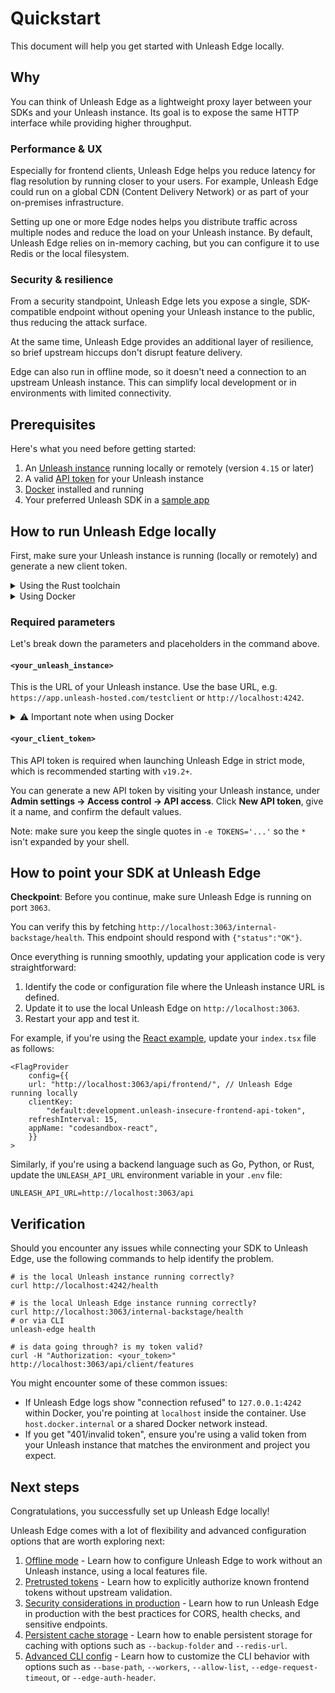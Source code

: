 # Quickstart

This document will help you get started with Unleash Edge locally.

## Why

You can think of Unleash Edge as a lightweight proxy layer between your SDKs and your Unleash instance. Its goal is to expose the same HTTP interface while providing higher throughput.

### Performance & UX

Especially for frontend clients, Unleash Edge helps you reduce latency for flag resolution by running closer to your users. For example, Unleash Edge could run on a global CDN (Content Delivery Network) or as part of your on-premises infrastructure.

Setting up one or more Edge nodes helps you distribute traffic across multiple nodes and reduce the load on your Unleash instance. By default, Unleash Edge relies on in-memory caching, but you can configure it to use Redis or the local filesystem.

### Security & resilience

From a security standpoint, Unleash Edge lets you expose a single, SDK-compatible endpoint without opening your Unleash instance to the public, thus reducing the attack surface.

At the same time, Unleash Edge provides an additional layer of resilience, so brief upstream hiccups don't disrupt feature delivery.

Edge can also run in offline mode, so it doesn't need a connection to an upstream Unleash instance. This can simplify local development or in environments with limited connectivity.

## Prerequisites

Here's what you need before getting started:

1. An [Unleash instance](https://github.com/Unleash/unleash) running locally or remotely (version `4.15` or later)
2. A valid [API token](https://docs.getunleash.io/reference/api-tokens-and-client-keys) for your Unleash instance
3. [Docker](https://www.docker.com/get-started/) installed and running
4. Your preferred Unleash SDK in a [sample app](https://github.com/Unleash/unleash-sdk-examples)


## How to run Unleash Edge locally

First, make sure your Unleash instance is running (locally or remotely) and generate a new client token.

<details>
  <summary>Using the Rust toolchain</summary>

  If you're comfortable with the Rust toolchain, install the CLI with cargo binstall (or [from source](https://github.com/Unleash/unleash-edge/blob/main/docs/development-guide.md)):

  ```shell
  cargo binstall unleash-edge
  ```

  Then launch it:

  ```shell
  unleash-edge edge \
    --strict \
    --upstream-url <your_unleash_instance> \
    --tokens '<your_client_token>'
  ```

</details>

<details>
  <summary>Using Docker</summary>

  Launch Unleash Edge locally with Docker:

  ```shell
  docker run -it \
    -p 3063:3063 \
    -e STRICT=true \
    -e UPSTREAM_URL=<your_unleash_instance> \
    -e TOKENS='<your_client_token>' \
    unleashorg/unleash-edge \
    edge
  ```

  By default, the command above uses the latest `unleashorg/unleash-edge` tag. Feel free to pick a specific version from the list of [tags on Docker Hub](https://hub.docker.com/r/unleashorg/unleash-edge). 

</details>

### Required parameters

Let's break down the parameters and placeholders in the command above.

#### `<your_unleash_instance>`

This is the URL of your Unleash instance. Use the base URL, e.g. `https://app.unleash-hosted.com/testclient` or `http://localhost:4242`.

<details>
  <summary>⚠️ Important note when using Docker</summary>

  When using Docker with a local Unleash instance, `localhost` will refer to the container itself so you cannot simply use `http://localhost:4242`.
  You'll need to use a different hostname, depending on where the Unleash instance is running.

  #### Solution 1: use host.docker.internal to reach the host

  The easiest solution when using Docker Desktop is to reference the Unleash instance as `http://host.docker.internal:4242`.

  On Linux, you also need to define the host with `--add-host=host.docker.internal:host-gateway`, or just use `--network=host`.

  #### Solution 2: run on the same user-defined network

  If Unleash runs locally on Docker as well, you could run both containers on the same network.

  When launching Unleash with `docker compose up`, you could use the [default Compose network](https://docs.docker.com/compose/how-tos/networking/) named `unleash_default` and reference the instance as `web`. In your Edge launch command, it will look like `--network unleash_default -e UPSTREAM_URL=http://web:4242`.

  If you're not using the default Compose setup or if you prefer a bit of decoupling, you can create a custom network:

  ```shell
  # define custom network
  docker network create unleash-net

  # launch Unleash
  docker run -d --name unleash --network unleash-net ....

  # launch Unleash Edge
  docker run -it --network unleash-net -e UPSTREAM_URL=http://unleash:4242 ....
  ```

</details>


#### `<your_client_token>`

This API token is required when launching Unleash Edge in strict mode, which is recommended starting with `v19.2+`.

You can generate a new API token by visiting your Unleash instance, under **Admin settings → Access control → API access**.
Click **New API token**, give it a name, and confirm the default values.

Note: make sure you keep the single quotes in `-e TOKENS='...'` so the `*` isn't expanded by your shell. 

## How to point your SDK at Unleash Edge

**Checkpoint**: Before you continue, make sure Unleash Edge is running on port `3063`.

You can verify this by fetching `http://localhost:3063/internal-backstage/health`. This endpoint should respond with `{"status":"OK"}`.

Once everything is running smoothly, updating your application code is very straightforward:

1. Identify the code or configuration file where the Unleash instance URL is defined.
2. Update it to use the local Unleash Edge on `http://localhost:3063`.
3. Restart your app and test it.


For example, if you're using the [React example](https://github.com/Unleash/unleash-sdk-examples/tree/main/React), update your `index.tsx` file as follows:

```tsx
<FlagProvider
    config={{
    url: "http://localhost:3063/api/frontend/", // Unleash Edge running locally
    clientKey:
        "default:development.unleash-insecure-frontend-api-token", 
    refreshInterval: 15, 
    appName: "codesandbox-react",
    }}
>
```

Similarly, if you're using a backend language such as Go, Python, or Rust, update the `UNLEASH_API_URL` environment variable in your `.env` file:

```
UNLEASH_API_URL=http://localhost:3063/api
```

## Verification

Should you encounter any issues while connecting your SDK to Unleash Edge, use the following commands to help identify the problem.

```shell
# is the local Unleash instance running correctly?
curl http://localhost:4242/health

# is the local Unleash Edge instance running correctly?
curl http://localhost:3063/internal-backstage/health
# or via CLI
unleash-edge health

# is data going through? is my token valid?
curl -H "Authorization: <your_token>" http://localhost:3063/api/client/features
```

You might encounter some of these common issues:

- If Unleash Edge logs show "connection refused" to `127.0.0.1:4242` within Docker, you're pointing at `localhost` inside the container. Use `host.docker.internal` or a shared Docker network instead.
- If you get "401/invalid token", ensure you're using a valid token from your Unleash instance that matches the environment and project you expect.

## Next steps

Congratulations, you successfully set up Unleash Edge locally!

Unleash Edge comes with a lot of flexibility and advanced configuration options that are worth exploring next:

1. [Offline mode](https://github.com/Unleash/unleash-edge/blob/main/docs/concepts.md#offline) - Learn how to configure Unleash Edge to work without an Unleash instance, using a local features file.
2. [Pretrusted tokens](https://github.com/Unleash/unleash-edge/blob/main/README.md#pretrusted-tokens) - Learn how to explicitly authorize known frontend tokens without upstream validation.
3. [Security considerations in production](https://github.com/Unleash/unleash-edge/blob/main/docs/deploying.md) - Learn how to run Unleash Edge in production with the best practices for CORS, health checks, and sensitive endpoints.
4. [Persistent cache storage](https://github.com/Unleash/unleash-edge/blob/main/docs/CLI.md#unleash-edge-edge) - Learn how to enable persistent storage for caching with options such as `--backup-folder` and `--redis-url`.
5. [Advanced CLI config](https://github.com/Unleash/unleash-edge/blob/main/docs/CLI.md) - Learn how to customize the CLI behavior with options such as `--base-path`, `--workers`, `--allow-list`, `--edge-request-timeout`, or `--edge-auth-header`.
